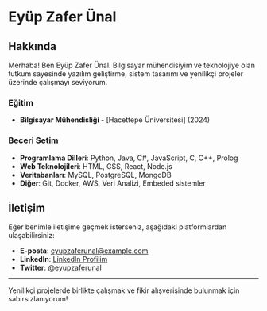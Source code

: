 
<!--
**eyzaun/eyzaun** is a ✨ _special_ ✨ repository because its `README.md` (this file) appears on your GitHub profile.

Here are some ideas to get you started:

- 🔭 I’m currently working on ...
- 🌱 I’m currently learning ...
- 👯 I’m looking to collaborate on ...
- 🤔 I’m looking for help with ...
- 💬 Ask me about ...
- 📫 How to reach me: ...
- 😄 Pronouns: ...
- ⚡ Fun fact: ...
-->

# Eyüp Zafer Ünal


## Hakkında

Merhaba! Ben Eyüp Zafer Ünal. Bilgisayar mühendisiyim ve teknolojiye olan tutkum sayesinde yazılım geliştirme, sistem tasarımı ve yenilikçi projeler üzerinde çalışmayı seviyorum. 

### Eğitim

- **Bilgisayar Mühendisliği** - [Hacettepe Üniversitesi] (2024)

### Beceri Setim

- **Programlama Dilleri**: Python, Java, C#, JavaScript, C, C++, Prolog
- **Web Teknolojileri**: HTML, CSS, React, Node.js
- **Veritabanları**: MySQL, PostgreSQL, MongoDB
- **Diğer**: Git, Docker, AWS, Veri Analizi, Embeded sistemler


## İletişim

Eğer benimle iletişime geçmek isterseniz, aşağıdaki platformlardan ulaşabilirsiniz:

- **E-posta**: eyupzaferunal@example.com
- **LinkedIn**: [LinkedIn Profilim]([https://linkedin.com/in/eyupzaferunal](https://www.linkedin.com/in/ey%C3%BCp-zafer-%C3%BCnal-583975190/))
- **Twitter**: [@eyupzaferunal](https://twitter.com/)

---

Yenilikçi projelerde birlikte çalışmak ve fikir alışverişinde bulunmak için sabırsızlanıyorum!
